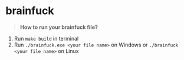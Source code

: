 # brainfuck

> **How to run your brainfuck file?**
1.  Run ```make build``` in terminal
2.  Run ```./brainfuck.exe <your file name>``` on Windows or ```./brainfuck <your file name>``` on Linux

